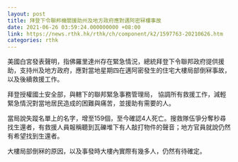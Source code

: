 ```yaml
---
layout: post
title: 拜登下令聯邦機關援助州及地方政府應對邁阿密冧樓事故
date: 2021-06-26 03:59:24.000000000 +08:00
link: https://news.rthk.hk/rthk/ch/component/k2/1597763-20210626.htm
categories: rthk
---
```


美國白宮發表聲明，指佛羅里達州存在緊急情況，總統拜登下令聯邦政府提供援助，支持州及地方政府，應對當地星期四在邁阿密發生的住宅大樓局部倒冧事故，以及後續救援工作。

拜登授權國土安全部，與轄下的聯邦緊急事務管理局， 協調所有救援工作，減輕緊急情況對當地居民造成的困難與痛苦，並援助有需要的人。

當局說失蹤名單上的名字，增至159個，至今確認4人死亡。搜救隊伍爭分奪秒尋找生還者，有救援人員報稱聽到瓦礫堆下有人敲打物件的聲音；地方官員就說仍然有希望找到生還者。

大樓局部倒冧的原因，以及事發時大樓內實際有幾多人，仍然有待確定。
